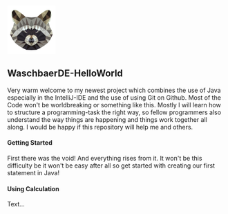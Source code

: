 ![Logo](https://github.com/WaschbaerDE/How_To_Java/blob/master/ressources/Logo112.png)
## WaschbaerDE-HelloWorld
Very warm welcome to my newest project which combines the use of Java especially in the IntelliJ-IDE and the use of using Git on Github. Most of the Code won't be worldbreaking or something like this. Mostly I will learn how to structure a programming-task the right way, so fellow programmers also understand the way things are happening and things work together all along. I would be happy if this repository will help me and others.<br>
#### Getting Started<br>
First there was the void! And everything rises from it. It won't be this difficulty be it won't be easy after all so get started with creating our first statement in Java!<br>
#### Using Calculation<br>
Text...

